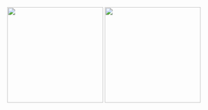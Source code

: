 <img src="https://github.com/user-attachments/assets/de97f489-833f-4fb2-a3c7-3017087ed9c0" width="221" />
<img src="https://github.com/user-attachments/assets/51d91f27-440f-4504-9b2b-74518e05427f" width="221" />
